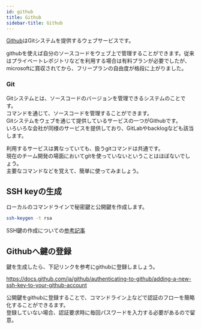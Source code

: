 ```yaml
---
id: github
title: Github
sidebar-title: Github
---
```



[Github](https://github.com/)はGitシステムを提供するウェブサービスです。  

githubを使えば自分のソースコードをウェブ上で管理することができます。従来はプライベートレポジトリなどを利用する場合は有料プランが必要でしたが、  
microsoftに買収されてから、フリープランの自由度が格段に上がりました。  

### Git
Gitシステムとは、ソースコードのバージョンを管理できるシステムのことです。  
コマンドを通じて、ソースコードを管理することができます。  
Gitシステムをウェブを通じて提供しているサービスの一つがGithubです。  
いろいろな会社が同様のサービスを提供しており、GitLabやbacklogなども該当します。  

利用するサービスは異なっていても、扱うgitコマンドは共通です。  
現在のチーム開発の場面においてgitを使っていないということはほぼないでしょう。  
主要なコマンドなどを覚えて、簡単に使ってみましょう。  



## SSH keyの生成

ローカルのコマンドラインで秘密鍵と公開鍵を作成します。

``` bash
ssh-keygen -t rsa
```

SSH鍵の作成についての[参考記事](https://qiita.com/digdagdag/items/9e5c061e7d86e0af9a57)


## Githubへ鍵の登録
鍵を生成したら、下記リンクを参考にgithubに登録しましょう。


https://docs.github.com/ja/github/authenticating-to-github/adding-a-new-ssh-key-to-your-github-account

公開鍵をgithubに登録することで、コマンドライン上などで認証のフローを簡略化することができるます。  
登録していない場合、認証要求時に毎回パスワードを入力する必要があるので留意。  

